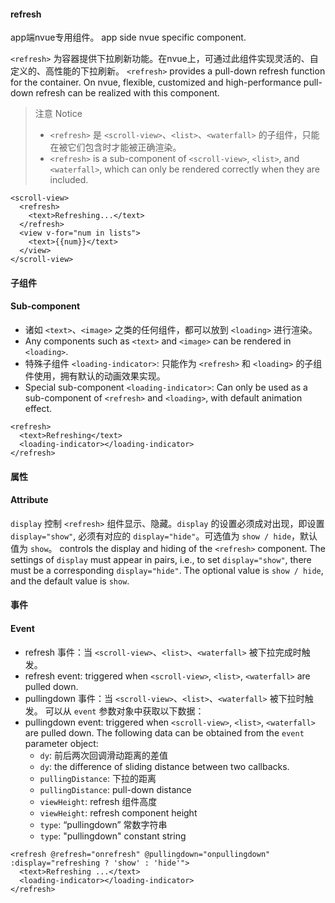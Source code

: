 #### refresh

app端nvue专用组件。
app side nvue specific component.

`<refresh>` 为容器提供下拉刷新功能。在nvue上，可通过此组件实现灵活的、自定义的、高性能的下拉刷新。
`<refresh>` provides a pull-down refresh function for the container. On nvue, flexible, customized and high-performance pull-down refresh can be realized with this component.


> 注意
> Notice
> - `<refresh>` 是 `<scroll-view>`、`<list>`、`<waterfall>` 的子组件，只能在被它们包含时才能被正确渲染。
> - `<refresh>` is a sub-component of `<scroll-view>`, `<list>`, and `<waterfall>`, which can only be rendered correctly when they are included.


```
<scroll-view>
  <refresh>
    <text>Refreshing...</text>
  </refresh>
  <view v-for="num in lists">
    <text>{{num}}</text>
  </view>
</scroll-view>
```

#### 子组件
#### Sub-component

- 诸如 `<text>`、`<image>` 之类的任何组件，都可以放到 `<loading>` 进行渲染。
- Any components such as `<text>` and `<image>` can be rendered in `<loading>`.
- 特殊子组件 `<loading-indicator>`: 只能作为 `<refresh>` 和 `<loading>` 的子组件使用，拥有默认的动画效果实现。
- Special sub-component `<loading-indicator>`: Can only be used as a sub-component of `<refresh>` and `<loading>`, with default animation effect.

```
<refresh>
  <text>Refreshing</text>
  <loading-indicator></loading-indicator>
</refresh>
```

#### 属性
#### Attribute

`display`
控制 `<refresh>` 组件显示、隐藏。`display` 的设置必须成对出现，即设置 `display="show"`, 必须有对应的 `display="hide"`。可选值为 `show / hide`，默认值为 `show`。
controls the display and hiding of the `<refresh>` component. The settings of `display` must appear in pairs, i.e., to set `display="show"`, there must be a corresponding `display="hide"`. The optional value is `show / hide`, and the default value is `show`.


#### 事件
#### Event
- refresh 事件：当 `<scroll-view>`、`<list>`、`<waterfall>` 被下拉完成时触发。
- refresh event: triggered when `<scroll-view>`, `<list>`, `<waterfall>` are pulled down.
- pullingdown 事件：当 `<scroll-view>`、`<list>`、`<waterfall>` 被下拉时触发。 可以从 `event` 参数对象中获取以下数据：
- pullingdown event: triggered when `<scroll-view>`, `<list>`, `<waterfall>` are pulled down. The following data can be obtained from the `event` parameter object:
  - `dy`: 前后两次回调滑动距离的差值
  - `dy`: the difference of sliding distance between two callbacks.
  - `pullingDistance`: 下拉的距离
  - `pullingDistance`: pull-down distance
  - `viewHeight`: refresh 组件高度
  - `viewHeight`: refresh component height
  - `type`: “pullingdown” 常数字符串
  - `type`: "pullingdown" constant string

```
<refresh @refresh="onrefresh" @pullingdown="onpullingdown" :display="refreshing ? 'show' : 'hide'">
  <text>Refreshing ...</text>
  <loading-indicator></loading-indicator>
</refresh>
```
